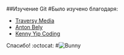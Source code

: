 ##Изучение Git
#Было изучено благодаря:
- [Traversy Media](https://www.youtube.com/watch?v=SWYqp7iY_Tc)
- [Anton Bely](https://www.youtube.com/watch?v=Dlr_E7WfA08)
- [Kenny Yip Coding](https://www.youtube.com/watch?v=OltY8JIaP-4)

Спасибо! :octocat:
#![Bunny](https://i.pinimg.com/originals/b7/15/f5/b715f50d9bfeef0982ff28b1d7f6dde4.gif)
